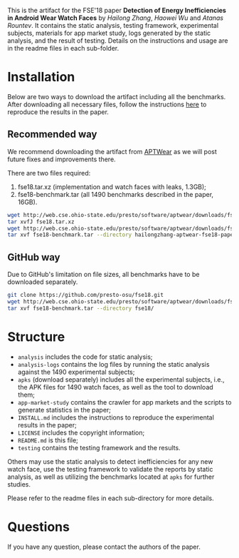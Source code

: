 
This is the artifact for the FSE'18 paper **Detection of Energy Inefficiencies
in Android Wear Watch Faces** by *Hailong Zhang*, *Haowei Wu* and *Atanas Rountev*.
It contains the static analysis, testing framework, experimental
subjects, materials for app market study, logs generated by the static analysis,
and the result of testing. Details on the instructions and usage are in the 
readme files in each sub-folder.

# Installation

Below are two ways to download the artifact including all the benchmarks.
After downloading all necessary files, follow the instructions [here](INSTALL.md)
to reproduce the results in the paper.

## Recommended way

We recommend downloading the artifact from [APTWear](http://web.cse.ohio-state.edu/presto/software/aptwear)
as we will post future fixes and improvements there.

There are two files required:

1. fse18.tar.xz (implementation and watch faces with leaks, 1.3GB);
2. fse18-benchmark.tar (all 1490 benchmarks described in the paper, 16GB).

```bash
wget http://web.cse.ohio-state.edu/presto/software/aptwear/downloads/fse18.tar.xz
tar xvfJ fse18.tar.xz
wget http://web.cse.ohio-state.edu/presto/software/aptwear/downloads/fse18-benchmark.tar
tar xvf fse18-benchmark.tar --directory hailongzhang-aptwear-fse18-paper-163/
```

## GitHub way

Due to GitHub's limitation on file sizes, all benchmarks have to be downloaded separately.

```bash
git clone https://github.com/presto-osu/fse18.git
wget http://web.cse.ohio-state.edu/presto/software/aptwear/downloads/fse18-benchmark.tar
tar xvf fse18-benchmark.tar --directory fse18/
```

# Structure

- `analysis` includes the code for static analysis;
- `analysis-logs` contains the log files by running the static analysis against
the 1490 experimental subjects;
- `apks` (download separately) includes all the experimental subjects,
i.e., the APK files for 1490 watch faces, as well as the tool to download them;
- `app-market-study` contains the crawler for app markets and the scripts to
generate statistics in the paper;
- `INSTALL.md` includes the instructions to reproduce the experimental results in 
the paper;
- `LICENSE` includes the copyright information;
- `README.md` is this file;
- `testing` contains the testing framework and the results.

Others may use the static analysis to detect inefficiencies for any new watch
face, use the testing framework to validate the reports by static analysis, as
well as utilizing the benchmarks located at `apks` for further studies.

Please refer to the readme files in each sub-directory for more details.

# Questions

If you have any question, please contact the authors of the paper.

